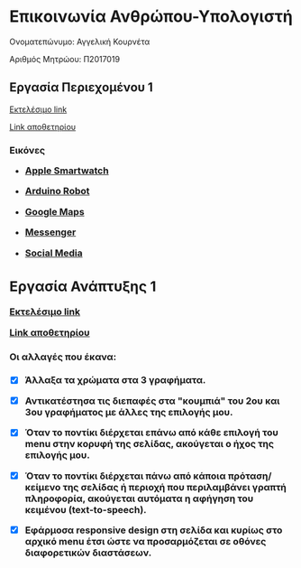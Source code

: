 <h1>Επικοινωνία Ανθρώπου-Υπολογιστή</h1>

Ονοματεπώνυμο: Αγγελική Κουρνέτα

Αριθμός Μητρώου: Π2017019

<h2>Εργασία Περιεχομένου 1</h2>

[Εκτελέσιμο link](https://p17kour.github.io/gr/)

[Link αποθετηρίου](https://github.com/p17kour/gr)

<h3>Εικόνες<h/3>

* [Apple Smartwatch](https://p17kour.github.io/gr/gallery/apple-smartwatch/)

* [Arduino Robot](https://p17kour.github.io/gr/gallery/arduino-robot/)

* [Google Maps](https://p17kour.github.io/gr/gallery/google-maps/)

* [Messenger](https://p17kour.github.io/gr/gallery/messenger/)

* [Social Media](https://p17kour.github.io/gr/gallery/social-media/)


<h2>Εργασία Ανάπτυξης 1</h2>

[Εκτελέσιμο link](https://p17kour.github.io/D3js-US-educational-attainment/)

[Link αποθετηρίου](https://github.com/p17kour/D3js-US-educational-attainment)

<h4>Οι αλλαγές που έκανα:</h4>

-[x] Άλλαξα τα χρώματα στα 3 γραφήματα.

-[x] Αντικατέστησα τις διεπαφές στα "κουμπιά" του 2ου και 3ου γραφήματος με άλλες της επιλογής μου.

-[x] Όταν το ποντίκι διέρχεται επάνω από κάθε επιλογή του menu στην κορυφή της σελίδας, ακούγεται ο ήχος της επιλογής μου.

-[x] Όταν το ποντίκι διέρχεται πάνω από κάποια πρόταση/κείμενο της σελίδας ή περιοχή που περιλαμβάνει γραπτή πληροφορία, ακούγεται αυτόματα η αφήγηση του κειμένου (text-to-speech).

-[x] Εφάρμοσα responsive design στη σελίδα και κυρίως στο αρχικό menu έτσι ώστε να προσαρμόζεται σε οθόνες διαφορετικών διαστάσεων.
